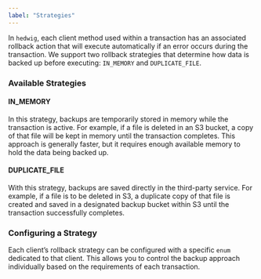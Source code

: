 ```yaml
---
label: "Strategies"
---
```


In `hedwig`, each client method used within a transaction has an associated rollback action that will execute automatically if an error occurs during the transaction. We support two rollback strategies that determine how data is backed up before executing: `IN_MEMORY` and `DUPLICATE_FILE`.

### Available Strategies

#### IN_MEMORY
In this strategy, backups are temporarily stored in memory while the transaction is active. For example, if a file is deleted in an S3 bucket, a copy of that file will be kept in memory until the transaction completes. This approach is generally faster, but it requires enough available memory to hold the data being backed up.

#### DUPLICATE_FILE
With this strategy, backups are saved directly in the third-party service. For example, if a file is to be deleted in S3, a duplicate copy of that file is created and saved in a designated backup bucket within S3 until the transaction successfully completes.

### Configuring a Strategy
Each client’s rollback strategy can be configured with a specific `enum` dedicated to that client. This allows you to control the backup approach individually based on the requirements of each transaction.